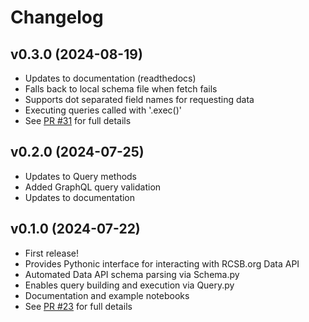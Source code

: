 # Changelog

## v0.3.0 (2024-08-19)

- Updates to documentation (readthedocs)
- Falls back to local schema file when fetch fails
- Supports dot separated field names for requesting data
- Executing queries called with '.exec()'
- See [PR #31](https://github.com/rcsb/py-rcsb-api/pull/31) for full details

## v0.2.0 (2024-07-25)

- Updates to Query methods
- Added GraphQL query validation
- Updates to documentation

## v0.1.0 (2024-07-22)

- First release!
- Provides Pythonic interface for interacting with RCSB.org Data API
- Automated Data API schema parsing via Schema.py
- Enables query building and execution via Query.py
- Documentation and example notebooks
- See [PR #23](https://github.com/rcsb/py-rcsb-api/pull/23) for full details